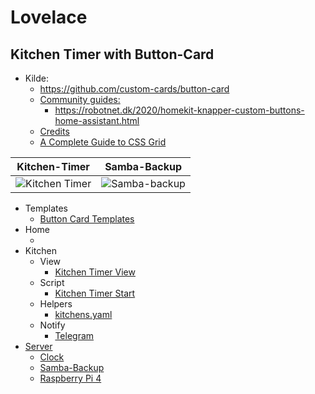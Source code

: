 # Lovelace

## Kitchen Timer with Button-Card

* Kilde: 
  * https://github.com/custom-cards/button-card
  * [Community guides:](https://github.com/custom-cards/button-card#community-guides)
    * https://robotnet.dk/2020/homekit-knapper-custom-buttons-home-assistant.html
  * [Credits](https://github.com/custom-cards/button-card#credits)
  * [A Complete Guide to CSS Grid](https://css-tricks.com/snippets/css/complete-guide-grid/) 

|Kitchen-Timer|Samba-Backup|
| :---: | :---: |
|![Kitchen Timer](./button-card/images/Sk%C3%A6rmbillede%20fra%202022-12-29%2023-31-09.png)|![Samba-backup](./button-card/images/Sk%C3%A6rmbillede%20fra%202023-01-02%2022-51-39.png)|

* Templates
  * [Button Card Templates](./button-card/ButtonCardTemplates.md)
* Home
  * []()
* Kitchen
  * View
    * [Kitchen Timer View](./button-card/KitchenTimerview.md)
  * Script
    * [Kitchen Timer Start](./button-card/KitchenTimerStart.md)
  * Helpers
    * [kitchens.yaml](./button-card/KitchensTimerYaml.md)
  * Notify
    * [Telegram](./button-card/KitchenTelegramNotify.md)
* [Server](./button-card/ServerSambaBackup.md#server)
  * [Clock](./button-card/ServerSambaBackup.md#clock)
  * [Samba-Backup](./button-card/ServerSambaBackup.md#samba-backup)
  * [Raspberry Pi 4](./button-card/ServerSambaBackup.md#raspberry-pi-4)
   